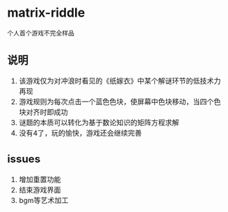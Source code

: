 # matrix-riddle
个人首个游戏不完全样品
<font size=3>

## 说明
1. 该游戏仅为对冲浪时看见的《纸嫁衣》中某个解谜环节的低技术力再现
2. 游戏规则为每次点击一个蓝色色块，使屏幕中色块移动，当四个色块对齐时即成功
3. 谜题的本质可以转化为基于数论知识的矩阵方程求解
4. 没有4了，玩的愉快，游戏还会继续完善

## issues
1. 增加重置功能
2. 结束游戏界面
3. bgm等艺术加工


</font>
